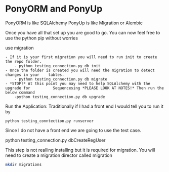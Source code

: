 # PonyORM and PonyUp


PonyORM is like SQLAlchemy 
PonyUp is like Migration or Alembic


Once you have all that set up you are good to go. You can now feel free to use the python pip without worries

use migration

    - If it is your first migration you will need to run init to create the repo folder.
        - python testing_connection.py db init
    - Once the folder is created you will need the migration to detect changes in your    tables.
        - python testing_connection.py db migrate
    - *STOP!* At this point you may need to help SQLAlchemy with the upgrade for          Sequencesing *PLEASE LOOK AT NOTES!* Then run the below command
        -python testing_connection.py db upgrade

Run the Application:
Traditionally if I had a front end I would tell you to run it by

    python testing_conntection.py runserver

Since I do not have a front end we are going to use the test case.

   python testing_connection.py dbCreateRegUser

This step is not realling installing but it is required for migration. You will need to create a migration director called migration

```sh
mkdir migrations
```